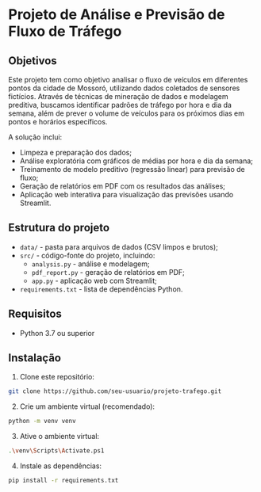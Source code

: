 # Projeto de Análise e Previsão de Fluxo de Tráfego

## Objetivos

Este projeto tem como objetivo analisar o fluxo de veículos em diferentes pontos da cidade de Mossoró, utilizando dados coletados de sensores fictícios. Através de técnicas de mineração de dados e modelagem preditiva, buscamos identificar padrões de tráfego por hora e dia da semana, além de prever o volume de veículos para os próximos dias em pontos e horários específicos.

A solução inclui:
- Limpeza e preparação dos dados;
- Análise exploratória com gráficos de médias por hora e dia da semana;
- Treinamento de modelo preditivo (regressão linear) para previsão de fluxo;
- Geração de relatórios em PDF com os resultados das análises;
- Aplicação web interativa para visualização das previsões usando Streamlit.

## Estrutura do projeto

- `data/` - pasta para arquivos de dados (CSV limpos e brutos);
- `src/` - código-fonte do projeto, incluindo:
  - `analysis.py` - análise e modelagem;
  - `pdf_report.py` - geração de relatórios em PDF;
  - `app.py` - aplicação web com Streamlit;
- `requirements.txt` - lista de dependências Python.

## Requisitos

- Python 3.7 ou superior

## Instalação

1. Clone este repositório:


```bash
git clone https://github.com/seu-usuario/projeto-trafego.git
```


2. Crie um ambiente virtual (recomendado):
    
```bash
python -m venv venv
```

3. Ative o ambiente virtual:
```bash
.\venv\Scripts\Activate.ps1
```

4. Instale as dependências:
```bash
pip install -r requirements.txt
```